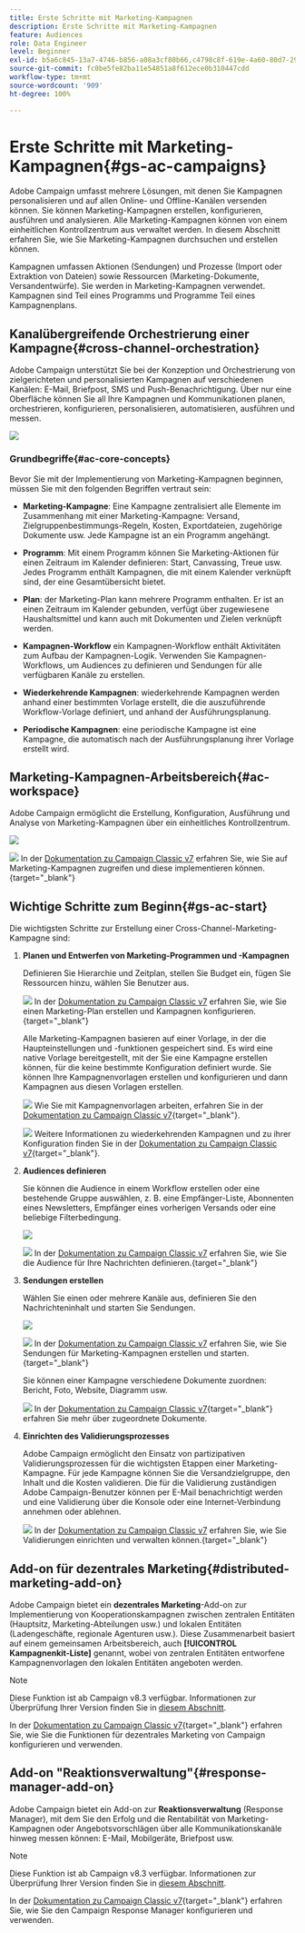 ```yaml
---
title: Erste Schritte mit Marketing-Kampagnen
description: Erste Schritte mit Marketing-Kampagnen
feature: Audiences
role: Data Engineer
level: Beginner
exl-id: b5a6c845-13a7-4746-b856-a08a3cf80b66,c4798c8f-619e-4a60-80d7-29b9e4c61168
source-git-commit: fc0be5fe82ba11e54851a8f612ece0b310447cdd
workflow-type: tm+mt
source-wordcount: '909'
ht-degree: 100%

---
```


# Erste Schritte mit Marketing-Kampagnen{#gs-ac-campaigns}

Adobe Campaign umfasst mehrere Lösungen, mit denen Sie Kampagnen personalisieren und auf allen Online- und Offline-Kanälen versenden können. Sie können Marketing-Kampagnen erstellen, konfigurieren, ausführen und analysieren. Alle Marketing-Kampagnen können von einem einheitlichen Kontrollzentrum aus verwaltet werden. In diesem Abschnitt erfahren Sie, wie Sie Marketing-Kampagnen durchsuchen und erstellen können.

Kampagnen umfassen Aktionen (Sendungen) und Prozesse (Import oder Extraktion von Dateien) sowie Ressourcen (Marketing-Dokumente, Versandentwürfe). Sie werden in Marketing-Kampagnen verwendet. Kampagnen sind Teil eines Programms und Programme Teil eines Kampagnenplans.

## Kanalübergreifende Orchestrierung einer Kampagne{#cross-channel-orchestration}

Adobe Campaign unterstützt Sie bei der Konzeption und Orchestrierung von zielgerichteten und personalisierten Kampagnen auf verschiedenen Kanälen: E-Mail, Briefpost, SMS und Push-Benachrichtigung. Über nur eine Oberfläche können Sie all Ihre Kampagnen und Kommunikationen planen, orchestrieren, konfigurieren, personalisieren, automatisieren, ausführen und messen.

![](assets/campaign-tab.png)

### Grundbegriffe{#ac-core-concepts}

Bevor Sie mit der Implementierung von Marketing-Kampagnen beginnen, müssen Sie mit den folgenden Begriffen vertraut sein:

* **Marketing-Kampagne**: Eine Kampagne zentralisiert alle Elemente im Zusammenhang mit einer Marketing-Kampagne: Versand, Zielgruppenbestimmungs-Regeln, Kosten, Exportdateien, zugehörige Dokumente usw. Jede Kampagne ist an ein Programm angehängt.

* **Programm**: Mit einem Programm können Sie Marketing-Aktionen für einen Zeitraum im Kalender definieren: Start, Canvassing, Treue usw. Jedes Programm enthält Kampagnen, die mit einem Kalender verknüpft sind, der eine Gesamtübersicht bietet.

* **Plan**: der Marketing-Plan kann mehrere Programm enthalten. Er ist an einen Zeitraum im Kalender gebunden, verfügt über zugewiesene Haushaltsmittel und kann auch mit Dokumenten und Zielen verknüpft werden.

* **Kampagnen-Workflow** ein Kampagnen-Workflow enthält Aktivitäten zum Aufbau der Kampagnen-Logik. Verwenden Sie Kampagnen-Workflows, um Audiences zu definieren und Sendungen für alle verfügbaren Kanäle zu erstellen.

* **Wiederkehrende Kampagnen**: wiederkehrende Kampagnen werden anhand einer bestimmten Vorlage erstellt, die die auszuführende Workflow-Vorlage definiert, und anhand der Ausführungsplanung.

* **Periodische Kampagnen**: eine periodische Kampagne ist eine Kampagne, die automatisch nach der Ausführungsplanung ihrer Vorlage erstellt wird.

## Marketing-Kampagnen-Arbeitsbereich{#ac-workspace}

Adobe Campaign ermöglicht die Erstellung, Konfiguration, Ausführung und Analyse von Marketing-Kampagnen über ein einheitliches Kontrollzentrum.

![](assets/calendar.png)

![](../assets/do-not-localize/book.png) In der [Dokumentation zu Campaign Classic v7](https://experienceleague.adobe.com/docs/campaign-classic/using/orchestrating-campaigns/about-marketing-campaigns/accessing-marketing-campaigns.html?lang=de#orchestrating-campaigns) erfahren Sie, wie Sie auf Marketing-Kampagnen zugreifen und diese implementieren können.{target=&quot;_blank&quot;}


## Wichtige Schritte zum Beginn{#gs-ac-start}

Die wichtigsten Schritte zur Erstellung einer Cross-Channel-Marketing-Kampagne sind:

1. **Planen und Entwerfen von Marketing-Programmen und -Kampagnen**

   Definieren Sie Hierarchie und Zeitplan, stellen Sie Budget ein, fügen Sie Ressourcen hinzu, wählen Sie Benutzer aus.

   ![](../assets/do-not-localize/book.png) In der [Dokumentation zu Campaign Classic v7](https://experienceleague.adobe.com/docs/campaign-classic/using/orchestrating-campaigns/orchestrate-campaigns/setting-up-marketing-campaigns.html?lang=de#creating-plan-and-program-hierarchy) erfahren Sie, wie Sie einen Marketing-Plan erstellen und Kampagnen konfigurieren.{target=&quot;_blank&quot;}

   Alle Marketing-Kampagnen basieren auf einer Vorlage, in der die Haupteinstellungen und -funktionen gespeichert sind. Es wird eine native Vorlage bereitgestellt, mit der Sie eine Kampagne erstellen können, für die keine bestimmte Konfiguration definiert wurde. Sie können Ihre Kampagnenvorlagen erstellen und konfigurieren und dann Kampagnen aus diesen Vorlagen erstellen.

   ![](../assets/do-not-localize/book.png) Wie Sie mit Kampagnenvorlagen arbeiten, erfahren Sie in der [Dokumentation zu Campaign Classic v7](https://experienceleague.adobe.com/docs/campaign-classic/using/orchestrating-campaigns/orchestrate-campaigns/marketing-campaign-templates.html?lang=de#orchestrating-campaigns){target=&quot;_blank&quot;}.

   ![](../assets/do-not-localize/book.png) Weitere Informationen zu wiederkehrenden Kampagnen und zu ihrer Konfiguration finden Sie in der [Dokumentation zu Campaign Classic v7](https://experienceleague.adobe.com/docs/campaign-classic/using/orchestrating-campaigns/orchestrate-campaigns/setting-up-marketing-campaigns.html?lang=de#recurring-and-periodic-campaigns){target=&quot;_blank&quot;}.

1. **Audiences definieren**

   Sie können die Audience in einem Workflow erstellen oder eine bestehende Gruppe auswählen, z. B. eine Empfänger-Liste, Abonnenten eines Newsletters, Empfänger eines vorherigen Versands oder eine beliebige Filterbedingung.

   ![](assets/campaign-wf.png)

   ![](../assets/do-not-localize/book.png) In der [Dokumentation zu Campaign Classic v7](https://experienceleague.adobe.com/docs/campaign-classic/using/orchestrating-campaigns/orchestrate-campaigns/marketing-campaign-target.html?lang=de#orchestrating-campaigns) erfahren Sie, wie Sie die Audience für Ihre Nachrichten definieren.{target=&quot;_blank&quot;}

1. **Sendungen erstellen**

   Wählen Sie einen oder mehrere Kanäle aus, definieren Sie den Nachrichteninhalt und starten Sie Sendungen.

   ![](assets/campaign-dashboard.png)

   ![](../assets/do-not-localize/book.png) In der [Dokumentation zu Campaign Classic v7](https://experienceleague.adobe.com/docs/campaign-classic/using/orchestrating-campaigns/orchestrate-campaigns/marketing-campaign-deliveries.html?lang=de#creating-deliveries) erfahren Sie, wie Sie Sendungen für Marketing-Kampagnen erstellen und starten.{target=&quot;_blank&quot;}

   Sie können einer Kampagne verschiedene Dokumente zuordnen: Bericht, Foto, Website, Diagramm usw.

   ![](../assets/do-not-localize/book.png) In der [Dokumentation zu Campaign Classic v7](https://experienceleague.adobe.com/docs/campaign-classic/using/orchestrating-campaigns/orchestrate-campaigns/marketing-campaign-assets.html?lang=de#adding-documents){target=&quot;_blank&quot;} erfahren Sie mehr über zugeordnete Dokumente.

1. **Einrichten des Validierungsprozesses**

   Adobe Campaign ermöglicht den Einsatz von partizipativen Validierungsprozessen für die wichtigsten Etappen einer Marketing-Kampagne. Für jede Kampagne können Sie die Versandzielgruppe, den Inhalt und die Kosten validieren. Die für die Validierung zuständigen Adobe Campaign-Benutzer können per E-Mail benachrichtigt werden und eine Validierung über die Konsole oder eine Internet-Verbindung annehmen oder ablehnen.

   ![](../assets/do-not-localize/book.png) In der [Dokumentation zu Campaign Classic v7](https://experienceleague.adobe.com/docs/campaign-classic/using/orchestrating-campaigns/orchestrate-campaigns/marketing-campaign-approval.html?lang=de#orchestrating-campaigns) erfahren Sie, wie Sie Validierungen einrichten und verwalten können.{target=&quot;_blank&quot;}


## Add-on für dezentrales Marketing{#distributed-marketing-add-on}

Adobe Campaign bietet ein **dezentrales Marketing**-Add-on zur Implementierung von Kooperationskampagnen zwischen zentralen Entitäten (Hauptsitz, Marketing-Abteilungen usw.) und lokalen Entitäten (Ladengeschäfte, regionale Agenturen usw.). Diese Zusammenarbeit basiert auf einem gemeinsamen Arbeitsbereich, auch **[!UICONTROL Kampagnenkit-Liste]** genannt, wobei von zentralen Entitäten entworfene Kampagnenvorlagen den lokalen Entitäten angeboten werden.

>[!NOTE]
>
>Diese Funktion ist ab Campaign v8.3 verfügbar. Informationen zur Überprüfung Ihrer Version finden Sie in [diesem Abschnitt](compatibility-matrix.md#how-to-check-your-campaign-version-and-buildversion).

[](../assets/do-not-localize/book.png) In der [Dokumentation zu Campaign Classic v7](https://experienceleague.adobe.com/docs/campaign-classic/using/distributed-marketing/about-distributed-marketing.html?lang=de){target=&quot;_blank&quot;} erfahren Sie, wie Sie die Funktionen für dezentrales Marketing von Campaign konfigurieren und verwenden.

## Add-on &quot;Reaktionsverwaltung&quot;{#response-manager-add-on}

Adobe Campaign bietet ein Add-on zur **Reaktionsverwaltung** (Response Manager), mit dem Sie den Erfolg und die Rentabilität von Marketing-Kampagnen oder Angebotsvorschlägen über alle Kommunikationskanäle hinweg messen können: E-Mail, Mobilgeräte, Briefpost usw.

>[!NOTE]
>
>Diese Funktion ist ab Campaign v8.3 verfügbar. Informationen zur Überprüfung Ihrer Version finden Sie in [diesem Abschnitt](compatibility-matrix.md#how-to-check-your-campaign-version-and-buildversion).

[](../assets/do-not-localize/book.png) In der [Dokumentation zu Campaign Classic v7](https://experienceleague.adobe.com/docs/campaign-classic/using/response-manager/about-response-manager.html?lang=de){target=&quot;_blank&quot;} erfahren Sie, wie Sie den Campaign Response Manager konfigurieren und verwenden.

